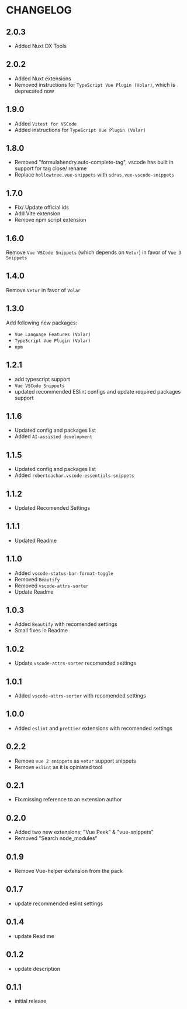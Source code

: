 # CHANGELOG

## 2.0.3

- Added Nuxt DX Tools

## 2.0.2

- Added Nuxt extensions
- Removed instructions for `TypeScript Vue Plugin (Volar)`, which is deprecated now

## 1.9.0

- Added `Vitest for VSCode`
- Added instructions for `TypeScript Vue Plugin (Volar)`

## 1.8.0

- Removed "formulahendry.auto-complete-tag", vscode has built in support for tag close/ rename
- Replace `hollowtree.vue-snippets` with `sdras.vue-vscode-snippets`

## 1.7.0

- Fix/ Update official ids
- Add Vite extension
- Remove npm script extension

## 1.6.0

Remove `Vue VSCode Snippets` (which depends on `Vetur`) in favor of `Vue 3 Snippets`

## 1.4.0

Remove `Vetur` in favor of `Volar`

## 1.3.0

Add following new packages:

- `Vue Language Features (Volar)`
- `TypeScript Vue Plugin (Volar)`
- `npm`

## 1.2.1

- add typescript support
- `Vue VSCode Snippets`
- updated recommended ESlint configs and update required packages support

## 1.1.6

- Updated config and packages list
- Added `AI-assisted development`

## 1.1.5

- Updated config and packages list
- Added `robertoachar.vscode-essentials-snippets`

## 1.1.2

- Updated Recomended Settings

## 1.1.1

- Updated Readme

## 1.1.0

- Added `vscode-status-bar-format-toggle`
- Removed `Beautify`
- Removed `vscode-attrs-sorter`
- Update Readme

## 1.0.3

- Added `Beautify` with recomended settings
- Small fixes in Readme

## 1.0.2

- Update `vscode-attrs-sorter` recomended settings

## 1.0.1

- Added `vscode-attrs-sorter` with recomended settings

## 1.0.0

- Added `eslint` and `prettier` extensions with recomended settings

## 0.2.2

- Remove `vue 2 snippets` as `vetur` support snippets
- Remove `eslint` as it is opiniated tool

## 0.2.1

- Fix missing reference to an extension author

## 0.2.0

- Added two new extensions: "Vue Peek" & "vue-snippets"
- Removed "Search node_modules"

## 0.1.9

- Remove Vue-helper extension from the pack

## 0.1.7

- update recommended eslint settings

## 0.1.4

- update Read me

## 0.1.2

- update description

## 0.1.1

- initial release
